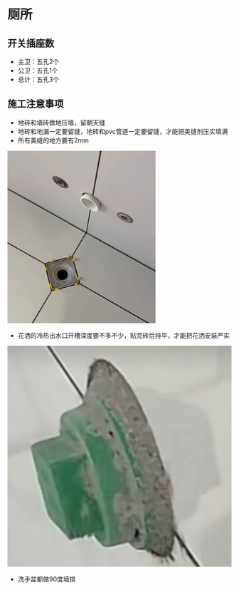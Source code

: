 # 厕所

## 开关插座数

* 主卫：五孔2个
* 公卫：五孔1个
* 总计：五孔3个

## 施工注意事项

* 地砖和墙砖做地压墙，留朝天缝
* 地砖和地漏一定要留缝，地砖和pvc管道一定要留缝，才能把美缝剂压实填满
* 所有美缝的地方要有2mm

![](./img/留缝.JPG)

* 花洒的冷热出水口开槽深度要不多不少，贴完砖后持平，才能把花洒安装严实

![](./img/冷热水管.jpg)

* 洗手盆都做90度墙排
